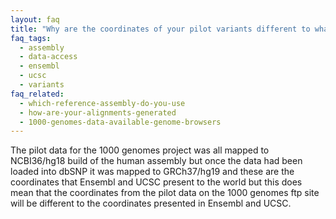 ```yaml
---
layout: faq
title: "Why are the coordinates of your pilot variants different to what is displayed in Ensembl or UCSC?"
faq_tags:
  - assembly
  - data-access
  - ensembl
  - ucsc
  - variants
faq_related:
  - which-reference-assembly-do-you-use
  - how-are-your-alignments-generated
  - 1000-genomes-data-available-genome-browsers
---
```

                    
The pilot data for the 1000 genomes project was all mapped to NCBI36/hg18 build of the human assembly but once the data had been loaded into dbSNP it was mapped to GRCh37/hg19 and these are the coordinates that Ensembl and UCSC present to the world but this does mean that the coordinates from the pilot data on the 1000 genomes ftp site will be different to the coordinates presented in Ensembl and UCSC.
